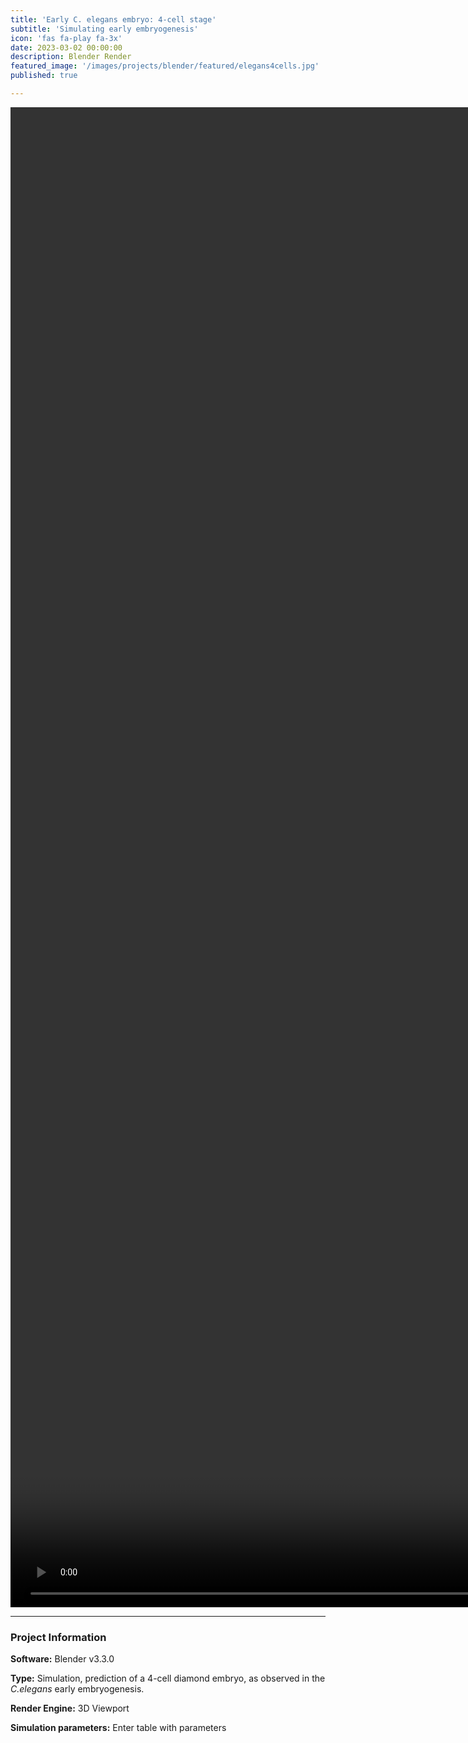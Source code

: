 ```yaml
---
title: 'Early C. elegans embryo: 4-cell stage'
subtitle: 'Simulating early embryogenesis'
icon: 'fas fa-play fa-3x'
date: 2023-03-02 00:00:00
description: Blender Render
featured_image: '/images/projects/blender/featured/elegans4cells.jpg'
published: true

---
```


<video style="width:100vh; height:60vh;" controls loop autoplay>
    <source src="{{site.baseurl}}/images/projects/blender/full_size/elegans4cells.mp4" type="video/mp4">
</video>

---

### Project Information

**Software:** Blender v3.3.0

**Type:** Simulation, prediction of a 4-cell diamond embryo, as observed in the <i>C.elegans</i> early embryogenesis.

**Render Engine:** 3D Viewport

**Simulation parameters:** Enter table with parameters
